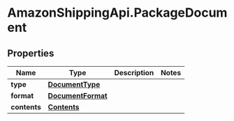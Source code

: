 # AmazonShippingApi.PackageDocument

## Properties
Name | Type | Description | Notes
------------ | ------------- | ------------- | -------------
**type** | [**DocumentType**](DocumentType.md) |  | 
**format** | [**DocumentFormat**](DocumentFormat.md) |  | 
**contents** | [**Contents**](Contents.md) |  | 


